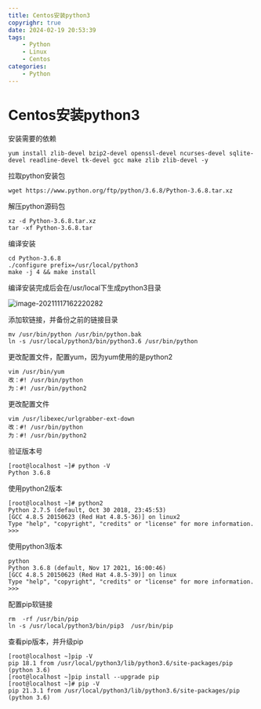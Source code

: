 ```yaml
---
title: Centos安装python3
copyrighr: true
date: 2024-02-19 20:53:39
tags:
    - Python
    - Linux
    - Centos
categories:
    - Python
---
```

# Centos安装python3

安装需要的依赖
```
yum install zlib-devel bzip2-devel openssl-devel ncurses-devel sqlite-devel readline-devel tk-devel gcc make zlib zlib-devel -y
```
拉取python安装包
```
wget https://www.python.org/ftp/python/3.6.8/Python-3.6.8.tar.xz
```
解压python源码包
```
xz -d Python-3.6.8.tar.xz
tar -xf Python-3.6.8.tar
```
编译安装
```
cd Python-3.6.8
./configure prefix=/usr/local/python3
make -j 4 && make install
```
编译安装完成后会在/usr/local下生成python3目录

![image-20211117162220282](https://img.myhappiness.top/img/image-20211117162220282.png)

添加软链接，并备份之前的链接目录
```
mv /usr/bin/python /usr/bin/python.bak
ln -s /usr/local/python3/bin/python3.6 /usr/bin/python
```
更改配置文件，配置yum，因为yum使用的是python2
```
vim /usr/bin/yum
改：#! /usr/bin/python
为：#! /usr/bin/python2
```
更改配置文件
```
vim /usr/libexec/urlgrabber-ext-down
改：#! /usr/bin/python
为：#! /usr/bin/python2
```
验证版本号
```
[root@localhost ~]# python -V
Python 3.6.8
```
使用python2版本
```
[root@localhost ~]# python2
Python 2.7.5 (default, Oct 30 2018, 23:45:53) 
[GCC 4.8.5 20150623 (Red Hat 4.8.5-36)] on linux2
Type "help", "copyright", "credits" or "license" for more information.
>>> 
```
使用python3版本
```
python
Python 3.6.8 (default, Nov 17 2021, 16:00:46) 
[GCC 4.8.5 20150623 (Red Hat 4.8.5-39)] on linux
Type "help", "copyright", "credits" or "license" for more information.
>>> 
```
配置pip软链接
```
rm  -rf /usr/bin/pip
ln -s /usr/local/python3/bin/pip3  /usr/bin/pip
```
查看pip版本，并升级pip
```
[root@localhost ~]pip -V
pip 18.1 from /usr/local/python3/lib/python3.6/site-packages/pip (python 3.6)
[root@localhost ~]pip install --upgrade pip
[root@localhost ~]# pip -V
pip 21.3.1 from /usr/local/python3/lib/python3.6/site-packages/pip (python 3.6)
```
